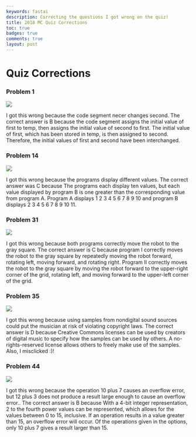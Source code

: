 ```yaml
---
keywords: fastai
description: Correcting the questions I got wrong on the quiz!
title: 2018 MC Quiz Corrections
toc: true 
badges: true
comments: true
layout: post
---
```


# Quiz Corrections

### Problem 1

![]({{site.baseurl}}/images/q12018.jpg)

I got this wrong because the code segment necer changes second. The correct answer is B because the code segment assigns the initial value of first to temp, then assigns the initial value of second to first. The initial value of first, which has been stored in temp, is then assigned to second. Therefore, the initial values of first and second have been interchanged.

### Problem 14

![]({{site.baseurl}}/images/q12018.jpg)

I got this wrong because the programs display different values. The correct answer was C because The programs each display ten values, but each value displayed by program B is one greater than the
corresponding value from program A. Program A displays 1 2 3 4 5 6 7 8 9 10 and program B displays  2 3 4 5 6 7 8 9 10 11.

### Problem 31

![]({{site.baseurl}}/images/q312018.jpg)

I got this wrong because both programs correctly move the robot to the gray square. The correct answer is C because program I correctly moves the robot to the gray square by repeatedly moving the robot forward, rotating left, moving forward, and rotating right. Program II correctly moves the robot to the gray square by moving the robot forward to the upper-right corner of the grid, rotating left, and moving forward to the upper-left corner of the grid.

### Problem 35

![]({{site.baseurl}}/images/q352018.jpg)

I got this wrong because using samples from nondigital sound sources could put the musician at risk of violating copyright laws. The correct answer is D because Creative Commons licenses can be used by creators of digital music to specify how the samples can be used by others. A no-rights-reserved license allows others to freely make use of the samples. Also, I misclicked :)!

### Problem 44

![]({{site.baseurl}}/images/q442018.jpg)

I got this wrong because the operation 10 plus 7 causes an overflow error, but 12 plus 3 does not produce a result large enough to cause an overflow error.. The correct answer is B because With a 4-bit integer representation, 2 to the fourth power values can be represented, which allows for the values between 0 to 15, inclusive. If an operation results in a value greater than 15, an overflow error will occur. Of the operations given in the options, only 10 plus 7 gives a result larger than 15.


